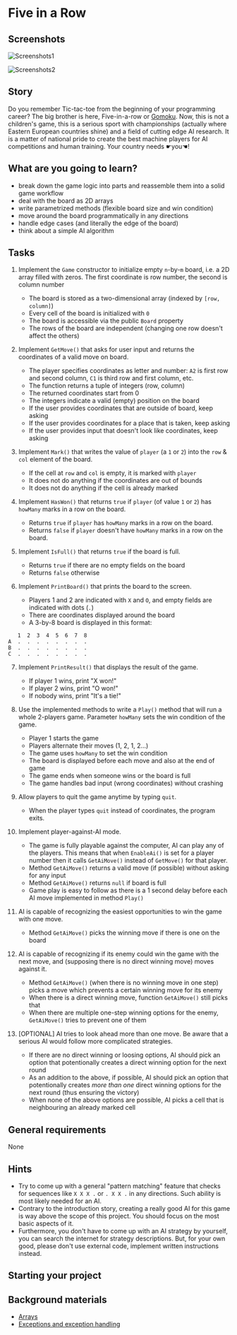 # Five in a Row

## Screenshots

![Screenshots1](FiveInRow/Properties/Resources/config.png?raw=true)

![Screenshots2](FiveInRow/Properties/Resources/board.png?raw=true)

## Story

Do you remember Tic-tac-toe from the beginning of your programming career?
The big brother is here, Five-in-a-row or [Gomoku](https://en.wikipedia.org/wiki/Gomoku).
Now, this is not a children's game, this is a serious sport with championships
(actually where Eastern European countries shine) and a field of cutting edge AI
research. It is a matter of national pride to create the best machine players
for AI competitions and human training. Your country needs ☛you☚!

## What are you going to learn?

- break down the game logic into parts and reassemble them into a solid game workflow
- deal with the board as 2D arrays
- write parametrized methods (flexible board size and win condition)
- move around the board programmatically in any directions
- handle edge cases (and literally the edge of the board)
- think about a simple AI algorithm

## Tasks

1. Implement the `Game` constructor to initialize empty `n`-by-`m` board, i.e. a 2D array filled with zeros. The first coordinate is row number, the second is column number
    - The board is stored as a two-dimensional array (indexed by `[row, column]`)
    - Every cell of the board is initialized with `0`
    - The board is accessible via the public `Board` property
    - The rows of the board are independent (changing one row doesn't affect the others)

2. Implement `GetMove()` that asks for user input and returns the coordinates of a valid move on board.
    - The player specifies coordinates as letter and number: `A2` is first row and second column, `C1` is third row and first column, etc.
    - The function returns a tuple of integers (row, column)
    - The returned coordinates start from 0
    - The integers indicate a valid (empty) position on the board
    - If the user provides coordinates that are outside of board, keep asking
    - If the user provides coordinates for a place that is taken, keep asking
    - If the user provides input that doesn't look like coordinates, keep asking

3. Implement `Mark()` that writes the value of `player` (a `1` or `2`) into the `row` & `col` element of the board.
    - If the cell at `row` and `col` is empty, it is marked with `player`
    - It does not do anything if the coordinates are out of bounds
    - It does not do anything if the cell is already marked

4. Implement `HasWon()` that returns `true` if `player` (of value `1` or `2`) has `howMany` marks in a row on the board.
    - Returns `true` if `player` has `howMany` marks in a row on the board.
    - Returns `false` if `player` doesn't have `howMany` marks in a row on the board.

5. Implement `IsFull()` that returns `true` if the board is full.
    - Returns `true` if there are no empty fields on the board
    - Returns `false` otherwise

6. Implement `PrintBoard()` that prints the board to the screen.
    - Players 1 and 2 are indicated with `X` and `O`, and empty fields are indicated with dots (`.`)
    - There are coordinates displayed around the board
    - A 3-by-8 board is displayed in this format:
```
   1  2  3  4  5  6  7  8
A  .  .  .  .  .  .  .  .
B  .  .  .  .  .  .  .  .
C  .  .  .  .  .  .  .  .
```

7. Implement `PrintResult()` that displays the result of the game.
    - If player 1 wins, print "X won!"
    - If player 2 wins, print "O won!"
    - If nobody wins, print "It's a tie!"

8. Use the implemented methods to write a `Play()` method that will run a whole 2-players game. Parameter `howMany` sets the win condition of the game.
    - Player 1 starts the game
    - Players alternate their moves (1, 2, 1, 2...)
    - The game uses `howMany` to set the win condition
    - The board is displayed before each move and also at the end of game
    - The game ends when someone wins or the board is full
    - The game handles bad input (wrong coordinates) without crashing

9. Allow players to quit the game anytime by typing `quit`.
    - When the player types `quit` instead of coordinates, the program exits.

10. Implement player-against-AI mode.
    - The game is fully playable against the computer, AI can play any of the players. This means that when `EnableAi()` is set for a player number then it calls `GetAiMove()` instead of `GetMove()` for that player.
    - Method `GetAiMove()` returns a valid move (if possible) without asking for any input
    - Method `GetAiMove()` returns `null` if board is full
    - Game play is easy to follow as there is a 1 second delay before each AI move implemented in method `Play()`

11. AI is capable of recognizing the easiest opportunities to win the game with one move.
    - Method `GetAiMove()` picks the winning move if there is one on the board

12. AI is capable of recognizing if its enemy could win the game with the next move, and (supposing there is no direct winning move) moves against it.
    - Method `GetAiMove()` (when there is no winning move in one step) picks a move which prevents a certain winning move for its enemy
    - When there is a direct winning move, function `GetAiMove()` still picks that
    - When there are multiple one-step winning options for the enemy, `GetAiMove()` tries to prevent one of them

13. [OPTIONAL] AI tries to look ahead more than one move. Be aware that a serious AI would follow more complicated strategies.
    - If there are no direct winning or loosing options, AI should pick an option that potentionally creates a direct winning option for the next round
    - As an addition to the above, if possible, AI should pick an option that potentionally creates _more than one_ direct winning options for the next round (thus ensuring the victory)
    - When none of the above options are possible, AI picks a cell that is neighbouring an already marked cell

## General requirements

None

## Hints

- Try to come up with a general "pattern matching" feature that checks for
  sequences like `X X X .` or `. X X .` in any directions. Such ability is
  most likely needed for an AI.
- Contrary to the introduction story, creating a really good AI for this game
  is way above the scope of this project. You should focus on the most basic
  aspects of it.
- Furthermore, you don't have to come up with an AI strategy by yourself,
  you can search the internet for strategy descriptions. But, for your own good,
  please don't use external code, implement written instructions instead.

## Starting your project



## Background materials

- <i class="far fa-exclamation"></i> [Arrays](project/curriculum/materials/pages/csharp/arrays.md)
- [Exceptions and exception handling](https://docs.microsoft.com/en-us/dotnet/csharp/programming-guide/exceptions/)

